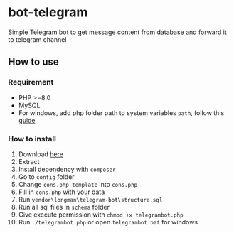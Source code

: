 # bot-telegram

Simple Telegram bot to get message content from database and forward it to telegram channel

## How to use

### Requirement

- PHP >=8.0
- MySQL
- For windows, add php folder path to system variables `path`, follow this [guide](https://www.computerhope.com/issues/ch000549.htm)

### How to install

1. Download [here](https://github.com/nicholaskevs/bot-telegram/archive/refs/heads/master.zip)
2. Extract
3. Install dependency with `composer`
4. Go to `config` folder
5. Change `cons.php-template` into `cons.php`
6. Fill in `cons.php` with your data
7. Run `vendor\longman\telegram-bot\structure.sql`
8. Run all sql files in `schema` folder
9. Give execute permission with `chmod +x telegrambot.php`
10. Run `./telegrambot.php` or open `telegrambot.bat` for windows
